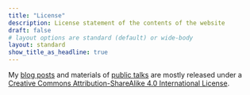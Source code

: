 ```yaml
---
title: "License"
description: License statement of the contents of the website
draft: false
# layout options are standard (default) or wide-body
layout: standard
show_title_as_headline: true
---
```


My [blog posts](/post/) and materials of [public talks](/talk/) are mostly released under a [Creative Commons Attribution-ShareAlike 4.0 International License](http://creativecommons.org/licenses/by-sa/4.0/). 

<center>
<i class="fab fa-creative-commons fa-2x"></i><i class="fab fa-creative-commons-by fa-2x"></i><i class="fab fa-creative-commons-sa fa-2x"></i>
</center>